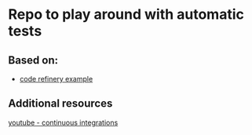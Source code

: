 # Repo to play around with automatic tests

## Based on:
 * [code refinery example](https://coderefinery.github.io/testing/continuous-integration/)
## Additional resources
[youtube - continuous integrations](https://coderefinery.github.io/testing/continuous-integration/)